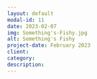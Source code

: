 ```yaml
---
layout: default
modal-id: 11
date: 2023-02-07
img: Something's-Fishy.jpg
alt: Something's Fishy
project-date: February 2023
client: 
category: 
description: 
---
```

